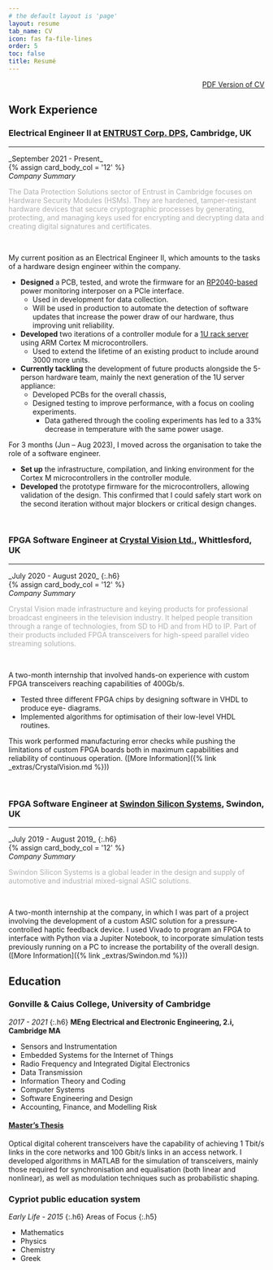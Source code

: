 ```yaml
---
# the default layout is 'page'
layout: resume
tab_name: CV
icon: fas fa-file-lines
order: 5
toc: false
title: Resumé
---
```

<div style="text-align: right">
<a href="/assets/files/Christou_CV.pdf"> PDF Version of CV</a>
</div>

## Work Experience

### Electrical Engineer II at [ENTRUST Corp. DPS](https://www.entrust.com/digital-security/hsm), Cambridge, UK
<hr>
_September 2021 - Present_

<div id="post-list" class="flex-grow-5 px-xl-1">
<article class="card-wrapper card">
      <div class="post-preview row g-0">
      {% assign card_body_col = '12' %}
        <div class="col-md-{{ card_body_col }}">
          <div class="card-body d-flex flex-column">
            <em class = "card-title my-0 mt-md-0">Company Summary</em>
            <p class=" mb-1" style="color:rgb(175,176,177)">
                The Data Protection Solutions sector of Entrust in Cambridge focuses on Hardware Security Modules (HSMs).
                They are hardened, tamper-resistant hardware devices that secure cryptographic processes by generating, protecting, and managing keys used for encrypting and decrypting data and creating digital signatures and certificates.
            </p>
            <!-- .post-meta -->
            </div>
          <!-- .card-body -->
        </div>
        </div>
</article>
</div>
<br>

My current position as an Electrical Engineer II, which amounts to the tasks of a hardware design
engineer within the company.

* **Designed** a PCB, tested, and wrote the firmware for an [RP2040-based](https://thepihut.com/products/tiny-2040) power
monitoring interposer on a PCIe interface.
  * Used in development for data collection.
  * Will be used in production to automate the detection of software updates that increase the power
draw of our hardware, thus improving unit reliability.
* **Developed** two iterations of a controller module for a
[1U rack server](https://www.entrust.com/digital-security/hsm/products/nshield-hsms/nshield-connect) using ARM Cortex M microcontrollers.
  * Used to extend the lifetime of an existing product to include around 3000 more units.
* **Currently tackling** the development of future products alongside the 5-person hardware team,
mainly the next generation of the 1U server appliance:
  * Developed PCBs for the overall chassis,
  * Designed testing to improve performance, with a focus on cooling experiments.
    * Data gathered through the cooling experiments has led to a 33% decrease in temperature with the same power usage.

For 3 months (Jun – Aug 2023), I moved across the organisation to take the role of a software
engineer.

  * **Set up** the infrastructure, compilation, and linking environment for the
Cortex M microcontrollers in the controller module.
  * **Developed** the prototype firmware for the
microcontrollers, allowing validation of the design. This confirmed that I could safely start work on
the second iteration without major blockers or critical design changes.

<br>

### FPGA Software Engineer at [Crystal Vision Ltd.](https://uk.linkedin.com/company/crystal-vision-limited), Whittlesford, UK

<hr>
_July 2020 - August 2020_
{:.h6}

<div id="post-list" class="flex-grow-5 px-xl-1">
<article class="card-wrapper card">
      <div class="post-preview row g-0">
      {% assign card_body_col = '12' %}
        <div class="col-md-{{ card_body_col }}">
          <div class="card-body d-flex flex-column">
            <em class = "card-title my-0 mt-md-0">Company Summary</em>
            <p class=" mb-1" style="color:rgb(175,176,177)">
               Crystal Vision made infrastructure and keying products for professional broadcast engineers in the television industry. It helped people transition through a range of technologies, from SD to HD and from HD to IP. Part of their products included FPGA transceivers for high-speed parallel video streaming solutions.
            </p>
            <!-- .post-meta -->
            </div>
          <!-- .card-body -->
        </div>
        </div>
</article>
</div>
<br>

A two-month internship that involved hands-on experience with custom FPGA transceivers reaching
capabilities of 400Gb/s.

* Tested three different FPGA chips by designing software in VHDL to produce eye-
diagrams.
* Implemented algorithms for optimisation of their low-level VHDL routines.

This work performed manufacturing error checks while pushing the limitations of custom FPGA boards
both in maximum capabilities and reliability of continuous operation. ([More Information]({% link _extras/CrystalVision.md %}))

<br>

### FPGA Software Engineer at [Swindon Silicon Systems](https://www.swindonsilicon.com/custom-ic-design/), Swindon, UK

<hr>
_July 2019 - August 2019_
{:.h6}

<div id="post-list" class="flex-grow-5 px-xl-1">
<article class="card-wrapper card">
      <div class="post-preview row g-0">
      {% assign card_body_col = '12' %}
        <div class="col-md-{{ card_body_col }}">
          <div class="card-body d-flex flex-column">
            <em class = "card-title my-0 mt-md-0">Company Summary</em>
            <p class=" mb-1" style="color:rgb(175,176,177)">
               Swindon Silicon Systems is a global leader in the design and supply of automotive and industrial mixed-signal ASIC solutions.
            </p>
            <!-- .post-meta -->
            </div>
          <!-- .card-body -->
        </div>
        </div>
</article>
</div>
<br>

A two-month internship at the company, in which I was part of a project involving the development of a
custom ASIC solution for a pressure-controlled haptic feedback device.
I used Vivado to program an FPGA to interface with Python via a Jupiter Notebook, to incorporate
simulation tests previously running on a PC to increase the portability of the overall design. ([More Information]({% link _extras/Swindon.md %}))

## Education

### Gonville & Caius College, University of Cambridge

_2017 - 2021_
{:.h6}
**MEng Electrical and Electronic Engineering, 2.i, Cambridge MA**

* Sensors and Instrumentation
* Embedded Systems for the Internet of Things
* Radio Frequency and Integrated Digital Electronics
* Data Transmission
* Information Theory and Coding
* Computer Systems
* Software Engineering and Design
* Accounting, Finance, and Modelling Risk

#### [Master’s Thesis](https://github.com/Emc54/CoherentTransceivers)

Optical digital coherent transceivers have the capability of achieving 1 Tbit/s links in the core networks
and 100 Gbit/s links in an access network. I developed algorithms in MATLAB for the simulation of transceivers,
mainly those required for synchronisation and equalisation (both linear and nonlinear), as well as
modulation techniques such as probabilistic shaping.

### Cypriot public education system

_Early Life - 2015_
{:.h6}
Areas of Focus
{:.h5}

* Mathematics
* Physics
* Chemistry
* Greek
